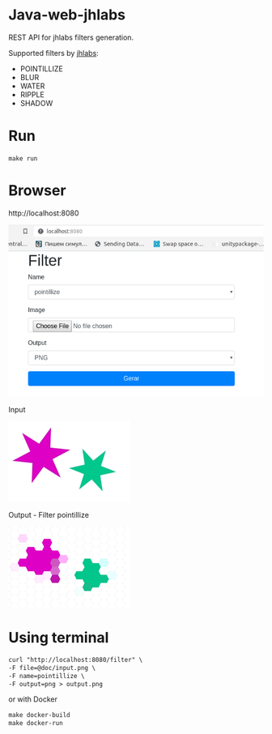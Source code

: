 # Java-web-jhlabs

REST API for jhlabs filters generation.

Supported filters by [jhlabs](http://www.jhlabs.com/ip/filters/):
* POINTILLIZE
* BLUR
* WATER
* RIPPLE
* SHADOW


# Run

```
make run
```

# Browser

http://localhost:8080

![](doc/form.png)

Input

![Input](doc/input.png)

Output - Filter pointillize

![OutPut](doc/output.png)

# Using terminal

```
curl "http://localhost:8080/filter" \
-F file=@doc/input.png \
-F name=pointillize \
-F output=png > output.png
```

or with Docker

```
make docker-build
make docker-run
```